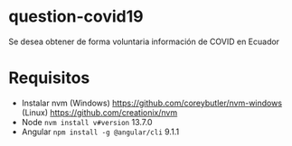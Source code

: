 # question-covid19
Se desea obtener de forma voluntaria información de COVID en Ecuador

# Requisitos
- Instalar nvm (Windows) https://github.com/coreybutler/nvm-windows (Linux) https://github.com/creationix/nvm
- Node `nvm install v#version` 13.7.0
- Angular `npm install -g @angular/cli` 9.1.1

